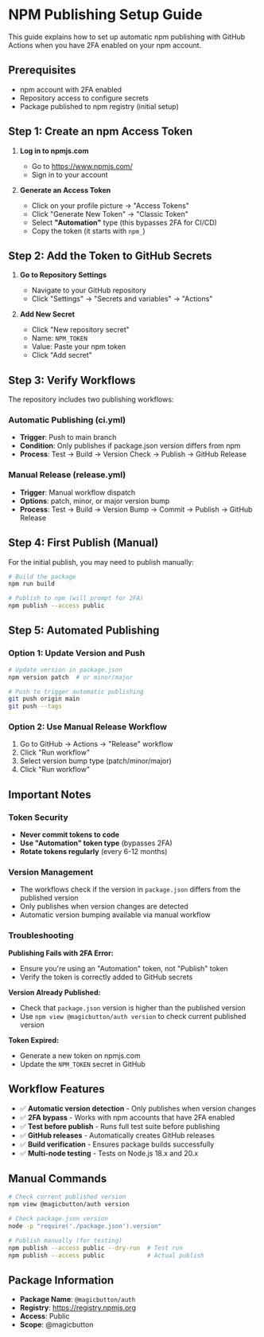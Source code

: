 # NPM Publishing Setup Guide

This guide explains how to set up automatic npm publishing with GitHub Actions when you have 2FA enabled on your npm account.

## Prerequisites

- npm account with 2FA enabled
- Repository access to configure secrets
- Package published to npm registry (initial setup)

## Step 1: Create an npm Access Token

1. **Log in to npmjs.com**
   - Go to https://www.npmjs.com/
   - Sign in to your account

2. **Generate an Access Token**
   - Click on your profile picture → "Access Tokens"
   - Click "Generate New Token" → "Classic Token"
   - Select **"Automation"** type (this bypasses 2FA for CI/CD)
   - Copy the token (it starts with `npm_`)

## Step 2: Add the Token to GitHub Secrets

1. **Go to Repository Settings**
   - Navigate to your GitHub repository
   - Click "Settings" → "Secrets and variables" → "Actions"

2. **Add New Secret**
   - Click "New repository secret"
   - Name: `NPM_TOKEN`
   - Value: Paste your npm token
   - Click "Add secret"

## Step 3: Verify Workflows

The repository includes two publishing workflows:

### Automatic Publishing (ci.yml)
- **Trigger**: Push to main branch
- **Condition**: Only publishes if package.json version differs from npm
- **Process**: Test → Build → Version Check → Publish → GitHub Release

### Manual Release (release.yml)
- **Trigger**: Manual workflow dispatch
- **Options**: patch, minor, or major version bump
- **Process**: Test → Build → Version Bump → Commit → Publish → GitHub Release

## Step 4: First Publish (Manual)

For the initial publish, you may need to publish manually:

```bash
# Build the package
npm run build

# Publish to npm (will prompt for 2FA)
npm publish --access public
```

## Step 5: Automated Publishing

### Option 1: Update Version and Push
```bash
# Update version in package.json
npm version patch  # or minor/major

# Push to trigger automatic publishing
git push origin main
git push --tags
```

### Option 2: Use Manual Release Workflow
1. Go to GitHub → Actions → "Release" workflow
2. Click "Run workflow"
3. Select version bump type (patch/minor/major)
4. Click "Run workflow"

## Important Notes

### Token Security
- **Never commit tokens to code**
- **Use "Automation" token type** (bypasses 2FA)
- **Rotate tokens regularly** (every 6-12 months)

### Version Management
- The workflows check if the version in `package.json` differs from the published version
- Only publishes when version changes are detected
- Automatic version bumping available via manual workflow

### Troubleshooting

**Publishing Fails with 2FA Error:**
- Ensure you're using an "Automation" token, not "Publish" token
- Verify the token is correctly added to GitHub secrets

**Version Already Published:**
- Check that `package.json` version is higher than the published version
- Use `npm view @magicbutton/auth version` to check current published version

**Token Expired:**
- Generate a new token on npmjs.com
- Update the `NPM_TOKEN` secret in GitHub

## Workflow Features

- ✅ **Automatic version detection** - Only publishes when version changes
- ✅ **2FA bypass** - Works with npm accounts that have 2FA enabled
- ✅ **Test before publish** - Runs full test suite before publishing
- ✅ **GitHub releases** - Automatically creates GitHub releases
- ✅ **Build verification** - Ensures package builds successfully
- ✅ **Multi-node testing** - Tests on Node.js 18.x and 20.x

## Manual Commands

```bash
# Check current published version
npm view @magicbutton/auth version

# Check package.json version
node -p "require('./package.json').version"

# Publish manually (for testing)
npm publish --access public --dry-run  # Test run
npm publish --access public            # Actual publish
```

## Package Information

- **Package Name**: `@magicbutton/auth`
- **Registry**: https://registry.npmjs.org
- **Access**: Public
- **Scope**: @magicbutton